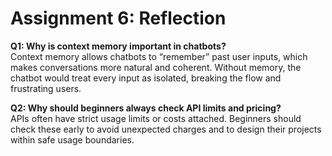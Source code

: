 # Assignment 6: Reflection

**Q1: Why is context memory important in chatbots?**  
Context memory allows chatbots to “remember” past user inputs, which makes conversations more natural and coherent. Without memory, the chatbot would treat every input as isolated, breaking the flow and frustrating users.

**Q2: Why should beginners always check API limits and pricing?**  
APIs often have strict usage limits or costs attached. Beginners should check these early to avoid unexpected charges and to design their projects within safe usage boundaries.
